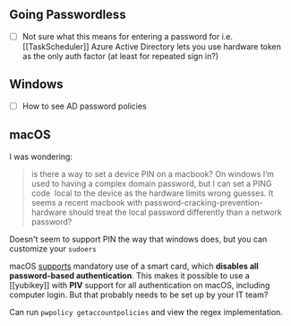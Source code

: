 ## Going Passwordless
- [ ] Not sure what this means for entering a password for i.e. [[TaskScheduler]]
Azure Active Directory lets you use hardware token as the only auth factor (at least for repeated sign in?)

## Windows
- [ ] How to see AD password policies
## macOS
I was wondering:
> is there a way to set a device PIN on a macbook? On windows I’m used to having a complex domain password, but I can set a PING code  local to the device as the hardware limits wrong guesses. It seems a recent macbook with password-cracking-prevention-hardware should treat the local password differently than a network password?

Doesn't seem to support PIN the way that windows does, but you can customize your `sudoers`

macOS [supports](https://developers.yubico.com/PIV/Guides/Smart_card-only_authentication_on_macOS.html) mandatory use of a smart card, which **disables all password-based authentication**. This makes it possible to use a [[yubikey]] with **PIV** support for all authentication on macOS, including computer login. But that probably needs to be set up by your IT team?

Can run `pwpolicy getaccountpolicies` and view the regex implementation.

